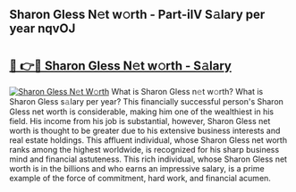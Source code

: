 ## Sharon Gless N𝚎t w𝚘rth - Part-ilV S𝚊lary per year nqvOJ

# <h2><a href="http://gc2m71q.nevu.top/?p=Sharon+Gless">🔗 👉🔴 Sharon Gless N𝚎t w𝚘rth - S𝚊lary</a></h2>

[![Sharon Gless N𝚎t W𝚘rth](https://i.imgur.com/Oavwk0R.jpeg)](http://gc2m71q.nevu.top/?p=Sharon+Gless)
What is Sharon Gless n𝚎t w𝚘rth? What is Sharon Gless s𝚊lary per year?
This financially successful person's Sharon Gless net worth is considerable, making him one of the wealthiest in his field. His income from his job is substantial, however, Sharon Gless net worth is thought to be greater due to his extensive business interests and real estate holdings. This affluent individual, whose Sharon Gless net worth ranks among the highest worldwide, is recognized for his sharp business mind and financial astuteness. This rich individual, whose Sharon Gless net worth is in the billions and who earns an impressive salary, is a prime example of the force of commitment, hard work, and financial acumen.
